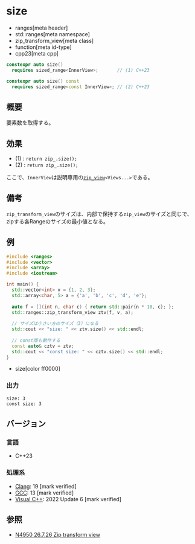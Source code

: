 # size
* ranges[meta header]
* std::ranges[meta namespace]
* zip_transform_view[meta class]
* function[meta id-type]
* cpp23[meta cpp]

```cpp
constexpr auto size()
  requires sized_range<InnerView>;       // (1) C++23

constexpr auto size() const
  requires sized_range<const InnerView>; // (2) C++23
```

## 概要

要素数を取得する。

## 効果

- (1) : `return zip_.size();`
- (2) : `return zip_.size();`

ここで、`InnerView`は説明専用の[`zip_view`](../zip_view.md)`<Views...>`である。

## 備考

`zip_transform_view`のサイズは、内部で保持する`zip_view`のサイズと同じで、zipする各Rangeのサイズの最小値となる。

## 例
```cpp example
#include <ranges>
#include <vector>
#include <array>
#include <iostream>

int main() {
  std::vector<int> v = {1, 2, 3};
  std::array<char, 5> a = {'a', 'b', 'c', 'd', 'e'};
  
  auto f = [](int n, char c) { return std::pair{n * 10, c}; };
  std::ranges::zip_transform_view ztv(f, v, a);
  
  // サイズは小さい方のサイズ（3）になる
  std::cout << "size: " << ztv.size() << std::endl;
  
  // const版も動作する
  const auto& cztv = ztv;
  std::cout << "const size: " << cztv.size() << std::endl;
}
```
* size[color ff0000]

### 出力
```
size: 3
const size: 3
```

## バージョン
### 言語
- C++23

### 処理系
- [Clang](/implementation.md#clang): 19 [mark verified]
- [GCC](/implementation.md#gcc): 13 [mark verified]
- [Visual C++](/implementation.md#visual_cpp): 2022 Update 6 [mark verified]

## 参照
- [N4950 26.7.26 Zip transform view](https://timsong-cpp.github.io/cppwp/n4950/range.zip.transform)
